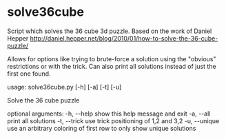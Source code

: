 solve36cube
===========

Script which solves the 36 cube 3d puzzle. Based on the work of Daniel Hepper 
http://daniel.hepper.net/blog/2010/01/how-to-solve-the-36-cube-puzzle/

Allows for options like trying to brute-force a solution using the "obvious" restrictions or with the trick.
Can also print all solutions instead of just the first one found.

usage: solve36cube.py [-h] [-a] [-t] [-u]

Solve the 36 cube puzzle

optional arguments:
  -h, --help    show this help message and exit
  -a, --all     print all solutions
  -t, --trick   use trick positioning of 1,2 and 3,2
  -u, --unique  use an arbitrary coloring of first row to only show unique
                solutions
